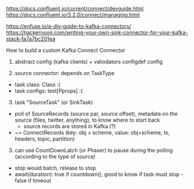 https://docs.confluent.io/current/connect/devguide.html
https://docs.confluent.io/3.2.0/connect/managing.html

https://enfuse.io/a-diy-guide-to-kafka-connectors/
https://hackernoon.com/writing-your-own-sink-connector-for-your-kafka-stack-fa7a7bc201ea

How to build a custom Kafka Connect Connector

1. abstract config (kafka clients) + valiodators
    configdef config

2. source connector: depends on TaskType
- task class: Class :(
- task configs: test[Pprops] :(

3. task "SourceTask" (or SinkTask)
- poll of SourceRecords (source par, source offset), metadata on the source (files, twitter, anything), to know where to start back
  - source records are stored in Kafka (?)
- ~> ConnectRecords (key: obj + scheme, value: obj+scheme, ts, headers, topic, partition)

3. can use CountDownLatch (or Phaser) to pause during the polling (according to the type of source)
 - stop would batch, release to stop
 - await(duration): true if countdown(), good to know if task must stop
                    - false if timeout

